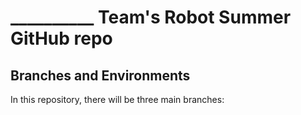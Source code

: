 # __________ Team's Robot Summer GitHub repo

## Branches and Environments

In this repository, there will be three main branches:


